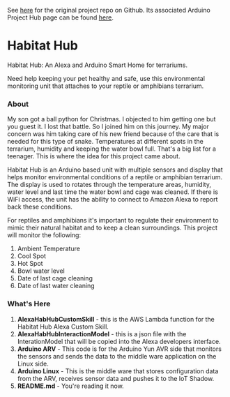 See [here](https://github.com/gfrenzel/habitathub) for the original project repo on Github. Its associated Arduino Project Hub page can be found [here](https://create.arduino.cc/projecthub/jfforever70/habitat-hub-an-alexa-and-arduino-smart-home-for-terrariums-8c3f1a).

# Habitat Hub
Habitat Hub: An Alexa and Arduino Smart Home for terrariums.

Need help keeping your pet healthy and safe, use this environmental monitoring unit that attaches to your reptile or amphibians terrarium.

### About
My son got a ball python for Christmas.  I objected to him getting one but you guest it.  I lost that battle.  So I joined him on this journey.  My major concern was him taking care of his new friend because of the care that is needed for this type of snake.  Temperatures at different spots in the terrarium, humidity and keeping the water bowl full.  That's a big list for a teenager.  This is where the idea for this project came about.

Habitat Hub is an Arduino based unit with multiple sensors and display that helps monitor environmental conditions of a reptile or amphibian terrarium.  The display is used to rotates through the temperature areas, humidity, water level and last time the water bowl and cage was cleaned.  If there is WiFi access, the unit has the ability to connect to Amazon Alexa to report back these conditions.

For reptiles and amphibians it's important to regulate their environment to mimic their natural habitat and to keep a clean surroundings.  This project will monitor the following: 

1. Ambient Temperature
2. Cool Spot
3. Hot Spot
4. Bowl water level
5. Date of last cage cleaning
6. Date of last water cleaning

### What's Here
1. **AlexaHabHubCustomSkill** - this is the AWS Lambda function for the Habitat Hub Alexa Custom Skill.
2. **AlexaHabHubInteractionModel** - this is a json file with the InterationModel that will be copied into the Alexa developers interface.
3. **Arduino ARV** - This code is for the Arduino Yun AVR side that monitors the sensors and sends the data to the middle ware application on the Linux side.
4. **Arduino Linux** - This is the middle ware that stores configuration data from the ARV, receives sensor data and pushes it to the IoT Shadow.
5. **README.md** - You're reading it now.